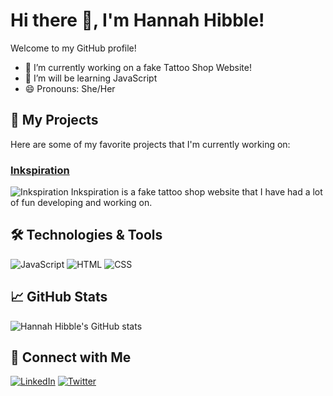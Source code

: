 # Hi there 👋, I'm Hannah Hibble!

Welcome to my GitHub profile!

- 🔭 I’m currently working on a fake Tattoo Shop Website!
- 🌱 I’m will be learning JavaScript
- 😄 Pronouns: She/Her

## 🚀 My Projects

Here are some of my favorite projects that I'm currently working on:

### [Inkspiration]()
![Inkspiration](https://github.com/johndoe/awesome-project/blob/main/screenshot.png)
Inkspiration is a fake tattoo shop website that I have had a lot of fun developing and working on.

## 🛠️ Technologies & Tools

![JavaScript](https://img.shields.io/badge/-JavaScript-000?&logo=JavaScript)
![HTML](https://img.shields.io/badge/-HTML-000?&logo=HTML)
![CSS](https://img.shields.io/badge/-CSS-000?&logo=CSS)

## 📈 GitHub Stats

![Hannah Hibble's GitHub stats](https://github-readme-stats.vercel.app/api?username=hhibble&show_icons=true&theme=radical)

## 🔗 Connect with Me

[![LinkedIn](https://img.shields.io/badge/-LinkedIn-000?&logo=LinkedIn)](https://www.linkedin.com/in/hannah-hibble/)
[![Twitter](https://img.shields.io/badge/-Twitter-000?&logo=Twitter)](https://twitter.com/tattookitty92)

